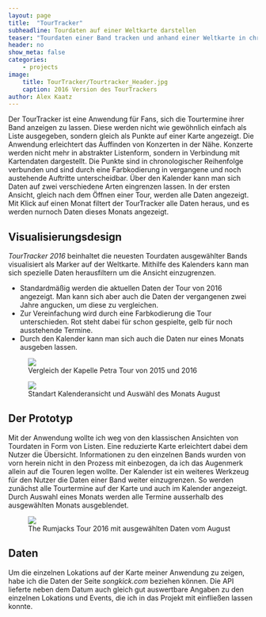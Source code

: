 ```yaml
---
layout: page
title:  "TourTracker"
subheadline: Tourdaten auf einer Weltkarte darstellen
teaser: "Tourdaten einer Band tracken und anhand einer Weltkarte in chronologischer Reihenfolge darstellen."
header: no
show_meta: false
categories:
    - projects
image:
    title: TourTracker/Tourtracker_Header.jpg
    caption: 2016 Version des TourTrackers
author: Alex Kaatz
---
```


Der TourTracker ist eine Anwendung für Fans, sich die Tourtermine ihrer Band anzeigen zu lassen. Diese werden nicht wie gewöhnlich einfach als Liste ausgegeben, sondern gleich als Punkte auf einer Karte angezeigt. Die Anwendung erleichtert das Auffinden von Konzerten in der Nähe. Konzerte werden nicht mehr in abstrakter Listenform, sondern in Verbindung mit Kartendaten dargestellt. Die Punkte sind in chronologischer Reihenfolge verbunden und sind durch eine Farbkodierung in vergangene und noch austehende Auftritte unterscheidbar. Über den Kalender kann man sich Daten auf zwei verschiedene Arten eingrenzen lassen. In der ersten Ansicht, gleich nach dem Öffnen einer Tour, werden alle Daten angezeigt. Mit Klick auf einen Monat filtert der TourTracker alle Daten heraus, und es werden nurnoch Daten dieses Monats angezeigt.

## Visualisierungsdesign

*TourTracker 2016* beinhaltet die neuesten Tourdaten ausgewählter Bands visualisiert als Marker auf der Weltkarte. Mithilfe des Kalenders kann man sich spezielle Daten herausfiltern um die Ansicht einzugrenzen.

* Standardmäßig werden die aktuellen Daten der Tour von 2016 angezeigt. Man kann sich aber auch die Daten der vergangenen zwei Jahre angucken, um diese zu vergleichen.
* Zur Vereinfachung wird durch eine Farbkodierung die Tour unterschieden. Rot steht dabei für schon gespielte, gelb für noch ausstehende Termine.
* Durch den Kalender kann man sich auch die Daten nur eines Monats ausgeben lassen.


<figure>
  <img src="{{ site.urlimg }}/TourTracker/Tourtracker_VergleichKapellePetra.jpg" />
  <figcaption >Vergleich der Kapelle Petra Tour von 2015 und 2016</figcaption>
</figure>

<figure>
  <img src="{{ site.urlimg }}/TourTracker/Tourtracker_Kalender.jpg" />
  <figcaption >Standart Kalenderansicht und Auswähl des Monats August</figcaption>
</figure>


## Der Prototyp

Mit der Anwendung wollte ich weg von den klassischen Ansichten von Tourdaten in Form von Listen. Eine reduzierte Karte erleichtert dabei dem Nutzer die Übersicht. Informationen zu den einzelnen Bands wurden von vorn herein nicht in den Prozess mit einbezogen, da ich das Augenmerk allein auf die Touren legen wollte. Der Kalender ist ein weiteres Werkzeug für den Nutzer die Daten einer Band weiter einzugrenzen. So werden zunächst alle Tourtermine auf der Karte und auch im Kalender angezeigt. Durch Auswahl eines Monats werden alle Termine ausserhalb des ausgewählten Monats ausgeblendet.


<figure>
  <img src="{{ site.urlimg }}/TourTracker/Tourtracker_RumjacksAugust.jpg" />
  <figcaption >The Rumjacks Tour 2016 mit ausgewählten Daten vom August</figcaption>
</figure>


## Daten

Um die einzelnen Lokations auf der Karte meiner Anwendung zu zeigen, habe ich die Daten der Seite *songkick.com* beziehen können. Die API lieferte neben dem Datum auch gleich gut auswertbare Angaben zu den einzelnen Lokations und Events, die ich in das Projekt mit einfließen lassen konnte.
